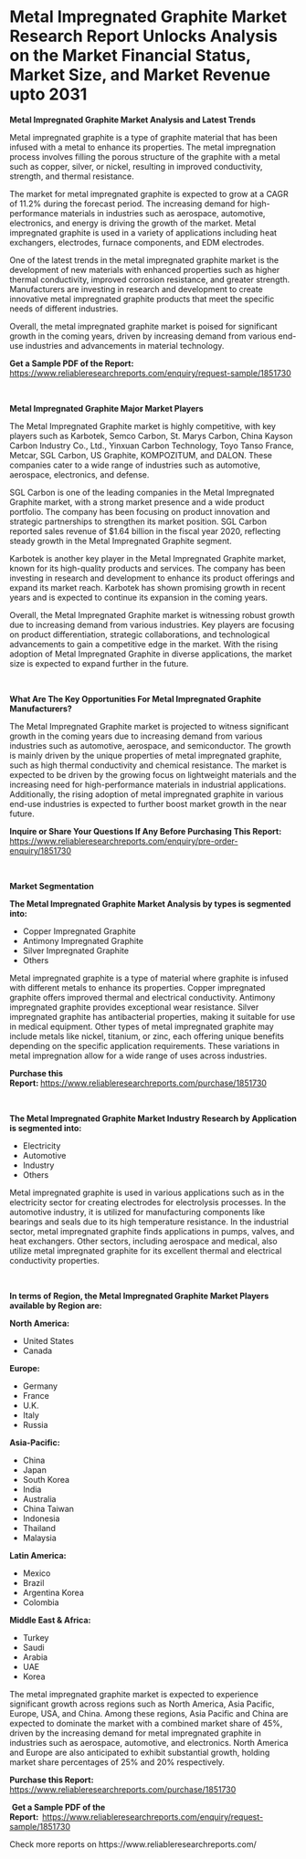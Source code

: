 <p><h1>Metal Impregnated Graphite Market Research Report Unlocks Analysis on the Market Financial Status, Market Size, and Market Revenue upto 2031</h1></p><p><strong>Metal Impregnated Graphite Market Analysis and Latest Trends</strong></p>
<p><p>Metal impregnated graphite is a type of graphite material that has been infused with a metal to enhance its properties. The metal impregnation process involves filling the porous structure of the graphite with a metal such as copper, silver, or nickel, resulting in improved conductivity, strength, and thermal resistance.</p><p>The market for metal impregnated graphite is expected to grow at a CAGR of 11.2% during the forecast period. The increasing demand for high-performance materials in industries such as aerospace, automotive, electronics, and energy is driving the growth of the market. Metal impregnated graphite is used in a variety of applications including heat exchangers, electrodes, furnace components, and EDM electrodes.</p><p>One of the latest trends in the metal impregnated graphite market is the development of new materials with enhanced properties such as higher thermal conductivity, improved corrosion resistance, and greater strength. Manufacturers are investing in research and development to create innovative metal impregnated graphite products that meet the specific needs of different industries.</p><p>Overall, the metal impregnated graphite market is poised for significant growth in the coming years, driven by increasing demand from various end-use industries and advancements in material technology.</p></p>
<p><strong>Get a Sample PDF of the Report:&nbsp;</strong> <a href="https://www.reliableresearchreports.com/enquiry/request-sample/1851730">https://www.reliableresearchreports.com/enquiry/request-sample/1851730</a></p>
<p>&nbsp;</p>
<p><strong>Metal Impregnated Graphite Major Market Players</strong></p>
<p><p>The Metal Impregnated Graphite market is highly competitive, with key players such as Karbotek, Semco Carbon, St. Marys Carbon, China Kayson Carbon Industry Co., Ltd., Yinxuan Carbon Technology, Toyo Tanso France, Metcar, SGL Carbon, US Graphite, KOMPOZITUM, and DALON. These companies cater to a wide range of industries such as automotive, aerospace, electronics, and defense.</p><p>SGL Carbon is one of the leading companies in the Metal Impregnated Graphite market, with a strong market presence and a wide product portfolio. The company has been focusing on product innovation and strategic partnerships to strengthen its market position. SGL Carbon reported sales revenue of $1.64 billion in the fiscal year 2020, reflecting steady growth in the Metal Impregnated Graphite segment.</p><p>Karbotek is another key player in the Metal Impregnated Graphite market, known for its high-quality products and services. The company has been investing in research and development to enhance its product offerings and expand its market reach. Karbotek has shown promising growth in recent years and is expected to continue its expansion in the coming years.</p><p>Overall, the Metal Impregnated Graphite market is witnessing robust growth due to increasing demand from various industries. Key players are focusing on product differentiation, strategic collaborations, and technological advancements to gain a competitive edge in the market. With the rising adoption of Metal Impregnated Graphite in diverse applications, the market size is expected to expand further in the future.</p></p>
<p>&nbsp;</p>
<p><strong>What Are The Key Opportunities For Metal Impregnated Graphite Manufacturers?</strong></p>
<p><p>The Metal Impregnated Graphite market is projected to witness significant growth in the coming years due to increasing demand from various industries such as automotive, aerospace, and semiconductor. The growth is mainly driven by the unique properties of metal impregnated graphite, such as high thermal conductivity and chemical resistance. The market is expected to be driven by the growing focus on lightweight materials and the increasing need for high-performance materials in industrial applications. Additionally, the rising adoption of metal impregnated graphite in various end-use industries is expected to further boost market growth in the near future.</p></p>
<p><strong>Inquire or Share Your Questions If Any Before Purchasing This Report:</strong> <a href="https://www.reliableresearchreports.com/enquiry/pre-order-enquiry/1851730">https://www.reliableresearchreports.com/enquiry/pre-order-enquiry/1851730</a></p>
<p>&nbsp;</p>
<p><strong>Market Segmentation</strong></p>
<p><strong>The Metal Impregnated Graphite Market Analysis by types is segmented into:</strong></p>
<p><ul><li>Copper Impregnated Graphite</li><li>Antimony Impregnated Graphite</li><li>Silver Impregnated Graphite</li><li>Others</li></ul></p>
<p><p>Metal impregnated graphite is a type of material where graphite is infused with different metals to enhance its properties. Copper impregnated graphite offers improved thermal and electrical conductivity. Antimony impregnated graphite provides exceptional wear resistance. Silver impregnated graphite has antibacterial properties, making it suitable for use in medical equipment. Other types of metal impregnated graphite may include metals like nickel, titanium, or zinc, each offering unique benefits depending on the specific application requirements. These variations in metal impregnation allow for a wide range of uses across industries.</p></p>
<p><strong>Purchase this Report:&nbsp;</strong><a href="https://www.reliableresearchreports.com/purchase/1851730">https://www.reliableresearchreports.com/purchase/1851730</a></p>
<p>&nbsp;</p>
<p><strong>The Metal Impregnated Graphite Market Industry Research by Application is segmented into:</strong></p>
<p><ul><li>Electricity</li><li>Automotive</li><li>Industry</li><li>Others</li></ul></p>
<p><p>Metal impregnated graphite is used in various applications such as in the electricity sector for creating electrodes for electrolysis processes. In the automotive industry, it is utilized for manufacturing components like bearings and seals due to its high temperature resistance. In the industrial sector, metal impregnated graphite finds applications in pumps, valves, and heat exchangers. Other sectors, including aerospace and medical, also utilize metal impregnated graphite for its excellent thermal and electrical conductivity properties.</p></p>
<p>&nbsp;</p>
<p><strong>In terms of Region, the Metal Impregnated Graphite Market Players available by Region are:</strong></p>
<p>
    <p> <strong> North America: </strong>
        <ul>
            <li>United States</li>
            <li>Canada</li>
        </ul>
        </p> 
    <p> <strong> Europe: </strong>
        <ul>
            <li>Germany</li>
            <li>France</li>
            <li>U.K.</li>
            <li>Italy</li>
            <li>Russia</li>
        </ul>
        </p> 
    <p> <strong> Asia-Pacific: </strong>
        <ul>
            <li>China</li>
            <li>Japan</li>
            <li>South Korea</li>
            <li>India</li>
            <li>Australia</li>
            <li>China Taiwan</li>
            <li>Indonesia</li>
            <li>Thailand</li>
            <li>Malaysia</li>
        </ul>
        </p> 
    <p> <strong> Latin America: </strong>
        <ul>
            <li>Mexico</li>
            <li>Brazil</li>
            <li>Argentina Korea</li>
            <li>Colombia</li>
        </ul>
        </p> 
    <p> <strong> Middle East & Africa: </strong>
        <ul>
            <li>Turkey</li>
            <li>Saudi</li>
            <li>Arabia</li>
            <li>UAE</li>
            <li>Korea</li>
        </ul>
    </p>
    </p>
<p><p>The metal impregnated graphite market is expected to experience significant growth across regions such as North America, Asia Pacific, Europe, USA, and China. Among these regions, Asia Pacific and China are expected to dominate the market with a combined market share of 45%, driven by the increasing demand for metal impregnated graphite in industries such as aerospace, automotive, and electronics. North America and Europe are also anticipated to exhibit substantial growth, holding market share percentages of 25% and 20% respectively.</p></p>
<p><strong>Purchase this Report: </strong><a href="https://www.reliableresearchreports.com/purchase/1851730">https://www.reliableresearchreports.com/purchase/1851730</a></p>
<p>&nbsp;<strong>Get a Sample PDF of the Report:&nbsp;&nbsp;</strong><a href="https://www.reliableresearchreports.com/enquiry/request-sample/1851730">https://www.reliableresearchreports.com/enquiry/request-sample/1851730</a></p>
<p><strong></strong></p>
<p>Check more reports on https://www.reliableresearchreports.com/</p>